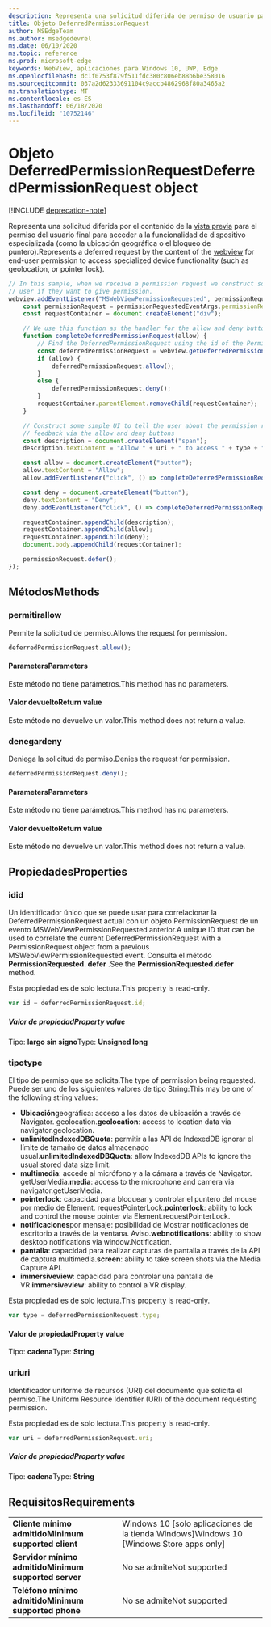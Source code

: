 ```yaml
---
description: Representa una solicitud diferida de permiso de usuario para acceder a la funcionalidad del dispositivo
title: Objeto DeferredPermissionRequest
author: MSEdgeTeam
ms.author: msedgedevrel
ms.date: 06/10/2020
ms.topic: reference
ms.prod: microsoft-edge
keywords: WebView, aplicaciones para Windows 10, UWP, Edge
ms.openlocfilehash: dc1f0753f879f511fdc380c806eb88b6be358016
ms.sourcegitcommit: 037a2d62333691104c9accb4862968f80a3465a2
ms.translationtype: MT
ms.contentlocale: es-ES
ms.lasthandoff: 06/18/2020
ms.locfileid: "10752146"
---
```

# <span data-ttu-id="d47f1-104">Objeto DeferredPermissionRequest</span><span class="sxs-lookup"><span data-stu-id="d47f1-104">DeferredPermissionRequest object</span></span>  

[!INCLUDE [deprecation-note](../includes/deprecation-note.md)]  

<span data-ttu-id="d47f1-105">Representa una solicitud diferida por el contenido de la [vista previa](../webview.md) para el permiso del usuario final para acceder a la funcionalidad de dispositivo especializada (como la ubicación geográfica o el bloqueo de puntero).</span><span class="sxs-lookup"><span data-stu-id="d47f1-105">Represents a deferred request by the content of the [webview](../webview.md) for end-user permission to access specialized device functionality (such as geolocation, or pointer lock).</span></span>  

```javascript
// In this sample, when we receive a permission request we construct some basic UI to ask the
// user if they want to give permission.
webview.addEventListener("MSWebViewPermissionRequested", permissionRequestedEventArgs => {
    const permissionRequest = permissionRequestedEventArgs.permissionRequest;
    const requestContainer = document.createElement("div");

    // We use this function as the handler for the allow and deny buttons.
    function completeDeferredPermissionRequest(allow) {
        // Find the DeferredPermissionRequest using the id of the PermissionRequest we deferred.
        const deferredPermissionRequest = webview.getDeferredPermissionRequestById(permissionRequest.id);
        if (allow) {
            deferredPermissionRequest.allow();
        }
        else {
            deferredPermissionRequest.deny();
        }
        requestContainer.parentElement.removeChild(requestContainer);
    }

    // Construct some simple UI to tell the user about the permission request and get their
    // feedback via the allow and deny buttons
    const description = document.createElement("span");
    description.textContent = "Allow " + uri + " to access " + type + "?";

    const allow = document.createElement("button");
    allow.textContent = "Allow";
    allow.addEventListener("click", () => completeDeferredPermissionRequest(true));

    const deny = document.createElement("button");
    deny.textContent = "Deny";
    deny.addEventListener("click", () => completeDeferredPermissionRequest(false));

    requestContainer.appendChild(description);
    requestContainer.appendChild(allow);
    requestContainer.appendChild(deny);
    document.body.appendChild(requestContainer);

    permissionRequest.defer();
});
```  

## <span data-ttu-id="d47f1-106">Métodos</span><span class="sxs-lookup"><span data-stu-id="d47f1-106">Methods</span></span>  

### <span data-ttu-id="d47f1-107">permitir</span><span class="sxs-lookup"><span data-stu-id="d47f1-107">allow</span></span>  

<span data-ttu-id="d47f1-108">Permite la solicitud de permiso.</span><span class="sxs-lookup"><span data-stu-id="d47f1-108">Allows the request for permission.</span></span>  

```javascript
deferredPermissionRequest.allow();
```  

#### <span data-ttu-id="d47f1-109">Parameters</span><span class="sxs-lookup"><span data-stu-id="d47f1-109">Parameters</span></span>  

<span data-ttu-id="d47f1-110">Este método no tiene parámetros.</span><span class="sxs-lookup"><span data-stu-id="d47f1-110">This method has no parameters.</span></span>  

#### <span data-ttu-id="d47f1-111">Valor devuelto</span><span class="sxs-lookup"><span data-stu-id="d47f1-111">Return value</span></span>  

<span data-ttu-id="d47f1-112">Este método no devuelve un valor.</span><span class="sxs-lookup"><span data-stu-id="d47f1-112">This method does not return a value.</span></span>  

### <span data-ttu-id="d47f1-113">denegar</span><span class="sxs-lookup"><span data-stu-id="d47f1-113">deny</span></span>  

<span data-ttu-id="d47f1-114">Deniega la solicitud de permiso.</span><span class="sxs-lookup"><span data-stu-id="d47f1-114">Denies the request for permission.</span></span>  

```javascript
deferredPermissionRequest.deny();
```  

#### <span data-ttu-id="d47f1-115">Parameters</span><span class="sxs-lookup"><span data-stu-id="d47f1-115">Parameters</span></span>  

<span data-ttu-id="d47f1-116">Este método no tiene parámetros.</span><span class="sxs-lookup"><span data-stu-id="d47f1-116">This method has no parameters.</span></span>  

#### <span data-ttu-id="d47f1-117">Valor devuelto</span><span class="sxs-lookup"><span data-stu-id="d47f1-117">Return value</span></span>  

<span data-ttu-id="d47f1-118">Este método no devuelve un valor.</span><span class="sxs-lookup"><span data-stu-id="d47f1-118">This method does not return a value.</span></span>  

## <span data-ttu-id="d47f1-119">Propiedades</span><span class="sxs-lookup"><span data-stu-id="d47f1-119">Properties</span></span>  

### <span data-ttu-id="d47f1-120">id</span><span class="sxs-lookup"><span data-stu-id="d47f1-120">id</span></span>  

<span data-ttu-id="d47f1-121">Un identificador único que se puede usar para correlacionar la DeferredPermissionRequest actual con un objeto PermissionRequest de un evento MSWebViewPermissionRequested anterior.</span><span class="sxs-lookup"><span data-stu-id="d47f1-121">A unique ID that can be used to correlate the current DeferredPermissionRequest with a PermissionRequest object from a previous MSWebViewPermissionRequested event.</span></span> <span data-ttu-id="d47f1-122">Consulta el método **PermissionRequested. defer** .</span><span class="sxs-lookup"><span data-stu-id="d47f1-122">See the **PermissionRequested.defer** method.</span></span>  

<span data-ttu-id="d47f1-123">Esta propiedad es de solo lectura.</span><span class="sxs-lookup"><span data-stu-id="d47f1-123">This property is read-only.</span></span>  

```javascript
var id = deferredPermissionRequest.id;
```  

##### <span data-ttu-id="d47f1-124">Valor de propiedad</span><span class="sxs-lookup"><span data-stu-id="d47f1-124">Property value</span></span>  

<span data-ttu-id="d47f1-125">Tipo: **largo sin signo**</span><span class="sxs-lookup"><span data-stu-id="d47f1-125">Type: **Unsigned long**</span></span>  

### <span data-ttu-id="d47f1-126">tipo</span><span class="sxs-lookup"><span data-stu-id="d47f1-126">type</span></span>  

<span data-ttu-id="d47f1-127">El tipo de permiso que se solicita.</span><span class="sxs-lookup"><span data-stu-id="d47f1-127">The type of permission being requested.</span></span> <span data-ttu-id="d47f1-128">Puede ser uno de los siguientes valores de tipo String:</span><span class="sxs-lookup"><span data-stu-id="d47f1-128">This may be one of the following string values:</span></span>  

*   <span data-ttu-id="d47f1-129">**Ubicación**geográfica: acceso a los datos de ubicación a través de Navigator. geolocation.</span><span class="sxs-lookup"><span data-stu-id="d47f1-129">**geolocation**: access to location data via navigator.geolocation.</span></span>  
*   <span data-ttu-id="d47f1-130">**unlimitedIndexedDBQuota**: permitir a las API de IndexedDB ignorar el límite de tamaño de datos almacenado usual.</span><span class="sxs-lookup"><span data-stu-id="d47f1-130">**unlimitedIndexedDBQuota**: allow IndexedDB APIs to ignore the usual stored data size limit.</span></span>  
*   <span data-ttu-id="d47f1-131">**multimedia**: accede al micrófono y a la cámara a través de Navigator. getUserMedia.</span><span class="sxs-lookup"><span data-stu-id="d47f1-131">**media**: access to the microphone and camera via navigator.getUserMedia.</span></span>  
*   <span data-ttu-id="d47f1-132">**pointerlock**: capacidad para bloquear y controlar el puntero del mouse por medio de Element. requestPointerLock.</span><span class="sxs-lookup"><span data-stu-id="d47f1-132">**pointerlock**: ability to lock and control the mouse pointer via Element.requestPointerLock.</span></span>  
*   <span data-ttu-id="d47f1-133">**notificaciones**por mensaje: posibilidad de Mostrar notificaciones de escritorio a través de la ventana. Aviso.</span><span class="sxs-lookup"><span data-stu-id="d47f1-133">**webnotifications**: ability to show desktop notifications via window.Notification.</span></span>  
*   <span data-ttu-id="d47f1-134">**pantalla**: capacidad para realizar capturas de pantalla a través de la API de captura multimedia.</span><span class="sxs-lookup"><span data-stu-id="d47f1-134">**screen**: ability to take screen shots via the Media Capture API.</span></span>  
*   <span data-ttu-id="d47f1-135">**immersiveview**: capacidad para controlar una pantalla de VR.</span><span class="sxs-lookup"><span data-stu-id="d47f1-135">**immersiveview**: ability to control a VR display.</span></span>  

<span data-ttu-id="d47f1-136">Esta propiedad es de solo lectura.</span><span class="sxs-lookup"><span data-stu-id="d47f1-136">This property is read-only.</span></span>  

```javascript
var type = deferredPermissionRequest.type;
```  

#### <span data-ttu-id="d47f1-137">Valor de propiedad</span><span class="sxs-lookup"><span data-stu-id="d47f1-137">Property value</span></span>  

<span data-ttu-id="d47f1-138">Tipo: **cadena**</span><span class="sxs-lookup"><span data-stu-id="d47f1-138">Type: **String**</span></span>  

### <span data-ttu-id="d47f1-139">uri</span><span class="sxs-lookup"><span data-stu-id="d47f1-139">uri</span></span>  

<span data-ttu-id="d47f1-140">Identificador uniforme de recursos (URI) del documento que solicita el permiso.</span><span class="sxs-lookup"><span data-stu-id="d47f1-140">The Uniform Resource Identifier (URI) of the document requesting permission.</span></span>  

<span data-ttu-id="d47f1-141">Esta propiedad es de solo lectura.</span><span class="sxs-lookup"><span data-stu-id="d47f1-141">This property is read-only.</span></span>  

```javascript
var uri = deferredPermissionRequest.uri;
```  

##### <span data-ttu-id="d47f1-142">Valor de propiedad</span><span class="sxs-lookup"><span data-stu-id="d47f1-142">Property value</span></span>  

<span data-ttu-id="d47f1-143">Tipo: **cadena**</span><span class="sxs-lookup"><span data-stu-id="d47f1-143">Type: **String**</span></span>  

## <span data-ttu-id="d47f1-144">Requisitos</span><span class="sxs-lookup"><span data-stu-id="d47f1-144">Requirements</span></span>  

|  |  |  
|:--- |:--- |  
| **<span data-ttu-id="d47f1-145">Cliente mínimo admitido</span><span class="sxs-lookup"><span data-stu-id="d47f1-145">Minimum supported client</span></span>** | <span data-ttu-id="d47f1-146">Windows 10 [solo aplicaciones de la tienda Windows]</span><span class="sxs-lookup"><span data-stu-id="d47f1-146">Windows 10 [Windows Store apps only]</span></span> |  
| **<span data-ttu-id="d47f1-147">Servidor mínimo admitido</span><span class="sxs-lookup"><span data-stu-id="d47f1-147">Minimum supported server</span></span>** | <span data-ttu-id="d47f1-148">No se admite</span><span class="sxs-lookup"><span data-stu-id="d47f1-148">Not supported</span></span> |  
| **<span data-ttu-id="d47f1-149">Teléfono mínimo admitido</span><span class="sxs-lookup"><span data-stu-id="d47f1-149">Minimum supported phone</span></span>** | <span data-ttu-id="d47f1-150">No se admite</span><span class="sxs-lookup"><span data-stu-id="d47f1-150">Not supported</span></span> |  
